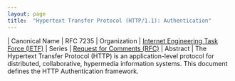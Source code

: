 ```yaml
---
layout: page
title:  "Hypertext Transfer Protocol (HTTP/1.1): Authentication"
---
```


| Canonical Name | RFC 7235
| Organization | [Internet Engineering Task Force (IETF)](..)
| Series | [Request for Comments (RFC)](..)
| Abstract | The Hypertext Transfer Protocol (HTTP) is an application-level protocol for distributed, collaborative, hypermedia information systems. This document defines the HTTP Authentication framework.